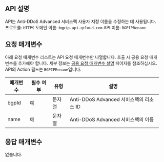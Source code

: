 

## API 설명
API는 Anti-DDoS Advanced 서비스팩 사용자 지정 이름을 수정하는 데 사용됩니다.
프로토콜: `HTTPS`
도메인 이름: `bgpip.api.qcloud.com`
API 이름: `BGPIPRename`

## 요청 매개변수
아래 요청 매개변수 리스트는 API 요청 매개변수만 나열합니다. 호출 시 공용 요청 매개변수를 추가해야 합니다. 세부 정보는 [공용 요청 매개변수 설명](https://cloud.tencent.com/document/product/1014/31224) 페이지를 참조하십시오. API의 Action 필드는 `BGPIPRename`입니다.

| 매개변수 | 필수 여부 | 유형 | 설명 |
|---------|---------|---------|---------|
| bgpId | 예 | 문자열 | Anti-DDoS Advanced 서비스팩의 리소스 ID |
| name | 에 | 문자열 | Anti-DDoS Advanced 서비스팩의 이름 |

## 응답 매개변수
없습니다.

